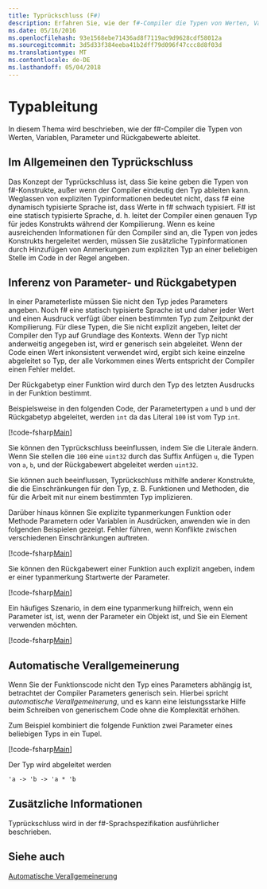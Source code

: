```yaml
---
title: Typrückschluss (F#)
description: Erfahren Sie, wie der f#-Compiler die Typen von Werten, Variablen, Parameter und Rückgabewerte ableitet.
ms.date: 05/16/2016
ms.openlocfilehash: 93e1568ebe71436ad8f7119ac9d9628cdf58012a
ms.sourcegitcommit: 3d5d33f384eeba41b2dff79d096f47ccc8d8f03d
ms.translationtype: MT
ms.contentlocale: de-DE
ms.lasthandoff: 05/04/2018
---
```

# <a name="type-inference"></a>Typableitung

In diesem Thema wird beschrieben, wie der f#-Compiler die Typen von Werten, Variablen, Parameter und Rückgabewerte ableitet.

## <a name="type-inference-in-general"></a>Im Allgemeinen den Typrückschluss
Das Konzept der Typrückschluss ist, dass Sie keine geben die Typen von f#-Konstrukte, außer wenn der Compiler eindeutig den Typ ableiten kann. Weglassen von expliziten Typinformationen bedeutet nicht, dass f# eine dynamisch typisierte Sprache ist, dass Werte in f# schwach typisiert. F# ist eine statisch typisierte Sprache, d. h. leitet der Compiler einen genauen Typ für jedes Konstrukts während der Kompilierung. Wenn es keine ausreichenden Informationen für den Compiler sind an, die Typen von jedes Konstrukts hergeleitet werden, müssen Sie zusätzliche Typinformationen durch Hinzufügen von Anmerkungen zum expliziten Typ an einer beliebigen Stelle im Code in der Regel angeben.


## <a name="inference-of-parameter-and-return-types"></a>Inferenz von Parameter- und Rückgabetypen
In einer Parameterliste müssen Sie nicht den Typ jedes Parameters angeben. Noch f# eine statisch typisierte Sprache ist und daher jeder Wert und einen Ausdruck verfügt über einen bestimmten Typ zum Zeitpunkt der Kompilierung. Für diese Typen, die Sie nicht explizit angeben, leitet der Compiler den Typ auf Grundlage des Kontexts. Wenn der Typ nicht anderweitig angegeben ist, wird er generisch sein abgeleitet. Wenn der Code einen Wert inkonsistent verwendet wird, ergibt sich keine einzelne abgeleitet so Typ, der alle Vorkommen eines Werts entspricht der Compiler einen Fehler meldet.

Der Rückgabetyp einer Funktion wird durch den Typ des letzten Ausdrucks in der Funktion bestimmt.

Beispielsweise in den folgenden Code, der Parametertypen `a` und `b` und der Rückgabetyp abgeleitet, werden `int` da das Literal `100` ist vom Typ `int`.

[!code-fsharp[Main](../../../samples/snippets/fsharp/lang-ref-3/snippet301.fs)]

Sie können den Typrückschluss beeinflussen, indem Sie die Literale ändern. Wenn Sie stellen die `100` eine `uint32` durch das Suffix Anfügen `u`, die Typen von `a`, `b`, und der Rückgabewert abgeleitet werden `uint32`.

Sie können auch beeinflussen, Typrückschluss mithilfe anderer Konstrukte, die die Einschränkungen für den Typ, z. B. Funktionen und Methoden, die für die Arbeit mit nur einem bestimmten Typ implizieren.

Darüber hinaus können Sie explizite typanmerkungen Funktion oder Methode Parametern oder Variablen in Ausdrücken, anwenden wie in den folgenden Beispielen gezeigt. Fehler führen, wenn Konflikte zwischen verschiedenen Einschränkungen auftreten.

[!code-fsharp[Main](../../../samples/snippets/fsharp/lang-ref-3/snippet302.fs)]

Sie können den Rückgabewert einer Funktion auch explizit angeben, indem er einer typanmerkung Startwerte der Parameter.

[!code-fsharp[Main](../../../samples/snippets/fsharp/lang-ref-3/snippet303.fs)]

Ein häufiges Szenario, in dem eine typanmerkung hilfreich, wenn ein Parameter ist, ist, wenn der Parameter ein Objekt ist, und Sie ein Element verwenden möchten.

[!code-fsharp[Main](../../../samples/snippets/fsharp/lang-ref-3/snippet304.fs)]
    
## <a name="automatic-generalization"></a>Automatische Verallgemeinerung
Wenn Sie der Funktionscode nicht den Typ eines Parameters abhängig ist, betrachtet der Compiler Parameters generisch sein. Hierbei spricht *automatische Verallgemeinerung*, und es kann eine leistungsstarke Hilfe beim Schreiben von generischem Code ohne die Komplexität erhöhen.

Zum Beispiel kombiniert die folgende Funktion zwei Parameter eines beliebigen Typs in ein Tupel.

[!code-fsharp[Main](../../../samples/snippets/fsharp/lang-ref-3/snippet305.fs)]

Der Typ wird abgeleitet werden

```fsharp
'a -> 'b -> 'a * 'b
```

## <a name="additional-information"></a>Zusätzliche Informationen
Typrückschluss wird in der f#-Sprachspezifikation ausführlicher beschrieben.


## <a name="see-also"></a>Siehe auch
[Automatische Verallgemeinerung](generics/automatic-generalization.md)
